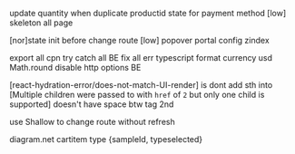 <!-- Doing -->
update quantity when duplicate productid
state for payment method
[low] skeleton all page
<!-- bug -->

[nor]state init before change route
[low] popover portal config zindex
<!-- optimize -->
export all cpn
try catch all BE
fix all err typescript
format currency usd Math.round
disable http options BE
<!-- Err -->

[react-hydration-error/does-not-match-UI-render] is dont add sth into <Text>
[Multiple children were passed to <Link> with `href` of `2` but only one child is supported] <Link> doesn't have space btw tag 2nd

<!-- note -->
use Shallow to change route without refresh


<!-- tool -->
diagram.net
cartitem type {sampleId, typeselected}
